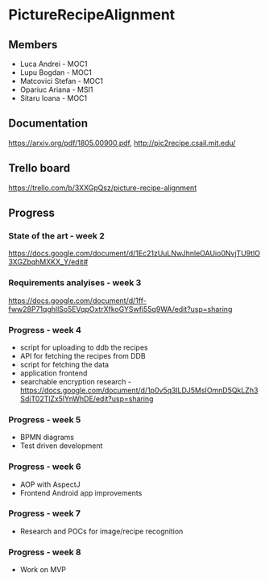# PictureRecipeAlignment

## Members
* Luca Andrei - MOC1
* Lupu Bogdan - MOC1
* Matcovici Stefan - MOC1
* Opariuc Ariana - MSI1
* Sitaru Ioana - MOC1


## Documentation
https://arxiv.org/pdf/1805.00900.pdf, http://pic2recipe.csail.mit.edu/

## Trello board
https://trello.com/b/3XXGpQsz/picture-recipe-alignment

## Progress
### State of the art - week 2
https://docs.google.com/document/d/1Ec21zUuLNwJhnleOAUio0NvjTU9tlO3XGZbqhMXKX_Y/edit#

### Requirements analyises - week 3
https://docs.google.com/document/d/1ff-fww28P71qghllSo5EVqpOxtrXfkoGYSwfj55q9WA/edit?usp=sharing

### Progress - week 4
* script for uploading to ddb the recipes 
* API for fetching the recipes from DDB
* script for fetching the data
* application frontend
* searchable encryption research - https://docs.google.com/document/d/1p0v5q3lLDJ5MsIOmnD5QkLZh3SdiT02TlZx5lYnWhDE/edit?usp=sharing

### Progress - week 5
* BPMN diagrams
* Test driven development

### Progress - week 6
* AOP with AspectJ
* Frontend Android app improvements

### Progress - week 7
* Research and POCs for image/recipe recognition

### Progress - week 8
* Work on MVP
